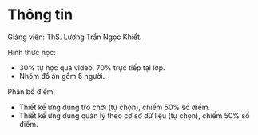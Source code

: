 # Thông tin

Giảng viên: ThS. Lương Trần Ngọc Khiết.

Hình thức học:
  - 30% tự học qua video, 70% trực tiếp tại lớp.
  - Nhóm đồ án gồm 5 người.

Phân bố điểm:
  - Thiết kế ứng dụng trò chơi (tự chọn), chiếm 50% số điểm.
  - Thiết kế ứng dụng quản lý theo cơ sở dữ liệu (tự chọn), chiếm 50% số điểm.
